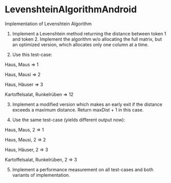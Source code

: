 # LevenshteinAlgorithmAndroid
Implementation of Levenshtein Algorithm

1. Implement a Levenshtein method returning 
the distance between token 1 and token 2. Implement the algorithm w/o allocating the full matrix, but an optimized version, which allocates only one column
at a time.

2. Use this test-case:

Haus, Maus => 1

Haus, Mausi => 2

Haus, Häuser => 3

Kartoffelsalat, Runkelrüben => 12

3. Implement a modified version which makes an early exit if the distance exceeds a maximum distance. Return maxDist + 1 in this case.

4. Use the same test-case (yields different output now):

Haus, Maus, 2 => 1

Haus, Mausi, 2 => 2

Haus, Häuser, 2 => 3

Kartoffelsalat, Runkelrüben, 2 => 3

5. Implement a performance measurement on all test-cases and both
variants of implementation.
